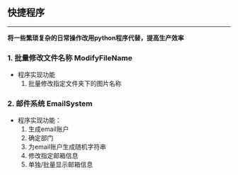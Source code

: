 ## 快捷程序

------

**将一些繁琐复杂的日常操作改用python程序代替，提高生产效率**

### 1. 批量修改文件名称 ModifyFileName

- 程序实现功能
  1. 批量修改指定文件夹下的图片名称

### 2. 邮件系统 EmailSystem

- 程序实现功能：
  1. 生成email账户
  2. 确定部门
  3. 为email账户生成随机字符串
  4. 修改指定邮箱信息
  5. 单独/批量显示邮箱信息